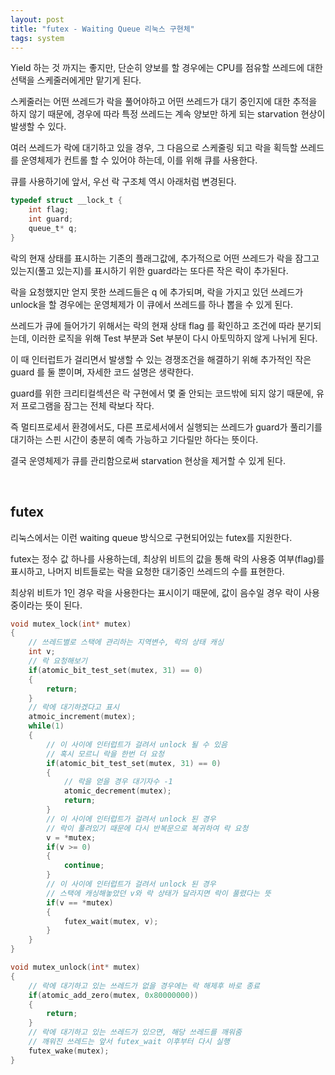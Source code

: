 ```yaml
---
layout: post
title: "futex - Waiting Queue 리눅스 구현체"
tags: system
---
```


Yield 하는 것 까지는 좋지만, 단순히 양보를 할 경우에는 CPU를 점유할 쓰레드에 대한 선택을 스케줄러에게만 맡기게 된다.

스케줄러는 어떤 쓰레드가 락을 풀어야하고 어떤 쓰레드가 대기 중인지에 대한 추적을 하지 않기 때문에, 경우에 따라 특정 쓰레드는 계속 양보만 하게 되는 starvation 현상이 발생할 수 있다.

여러 쓰레드가 락에 대기하고 있을 경우, 그 다음으로 스케줄링 되고 락을 획득할 쓰레드를 운영체제가 컨트롤 할 수 있어야 하는데, 이를 위해 큐를 사용한다.

큐를 사용하기에 앞서, 우선 락 구조체 역시 아래처럼 변경된다.

```c
typedef struct __lock_t {
    int flag;
    int guard;
    queue_t* q;
}
```

락의 현재 상태를 표시하는 기존의 플래그값에, 추가적으로 어떤 쓰레드가 락을 잠그고 있는지(풀고 있는지)를 표시하기 위한 guard라는 또다른 작은 락이 추가된다.

락을 요청했지만 얻지 못한 쓰레드들은 q 에 추가되며, 락을 가지고 있던 쓰레드가 unlock을 할 경우에는 운영체제가 이 큐에서 쓰레드를 하나 뽑을 수 있게 된다.

쓰레드가 큐에 들어가기 위해서는 락의 현재 상태 flag 를 확인하고 조건에 따라 분기되는데, 이러한 로직을 위해 Test 부분과 Set 부분이 다시 아토믹하지 않게 나뉘게 된다.

이 때 인터럽트가 걸리면서 발생할 수 있는 경쟁조건을 해결하기 위해 추가적인 작은 guard 를 둘 뿐이며, 자세한 코드 설명은 생략한다.

guard를 위한 크리티컬섹션은 락 구현에서 몇 줄 안되는 코드밖에 되지 않기 때문에, 유저 프로그램을 잠그는 전체 락보다 작다.

즉 멀티프로세서 환경에서도, 다른 프로세서에서 실행되는 쓰레드가 guard가 풀리기를 대기하는 스핀 시간이 충분히 예측 가능하고 기다릴만 하다는 뜻이다.

결국 운영체제가 큐를 관리함으로써 starvation 현상을 제거할 수 있게 된다.

<br>

## futex

리눅스에서는 이런 waiting queue 방식으로 구현되어있는 futex를 지원한다.

futex는 정수 값 하나를 사용하는데, 최상위 비트의 값을 통해 락의 사용중 여부(flag)를 표시하고, 나머지 비트들로는 락을 요청한 대기중인 쓰레드의 수를 표현한다.

최상위 비트가 1인 경우 락을 사용한다는 표시이기 때문에, 값이 음수일 경우 락이 사용중이라는 뜻이 된다.

```c
void mutex_lock(int* mutex)
{
    // 쓰레드별로 스택에 관리하는 지역변수, 락의 상태 캐싱
    int v;
    // 락 요청해보기
    if(atomic_bit_test_set(mutex, 31) == 0)
    {
        return;
    }
    // 락에 대기하겠다고 표시
    atmoic_increment(mutex);
    while(1)
    {
        // 이 사이에 인터럽트가 걸려서 unlock 될 수 있음
        // 혹시 모르니 락을 한번 더 요청
        if(atomic_bit_test_set(mutex, 31) == 0)
        {
            // 락을 얻을 경우 대기자수 -1
            atomic_decrement(mutex);
            return;
        }
        // 이 사이에 인터럽트가 걸려서 unlock 된 경우
        // 락이 풀려있기 때문에 다시 반복문으로 복귀하여 락 요청
        v = *mutex;
        if(v >= 0)
        {
            continue;
        }
        // 이 사이에 인터럽트가 걸려서 unlock 된 경우
        // 스택에 캐싱해놓았던 v와 락 상태가 달라지면 락이 풀렸다는 뜻
        if(v == *mutex)
        {
            futex_wait(mutex, v);
        }
    }
}

void mutex_unlock(int* mutex)
{
    // 락에 대기하고 있는 쓰레드가 없을 경우에는 락 해제후 바로 종료
    if(atomic_add_zero(mutex, 0x80000000))
    {
        return;
    }
    // 락에 대기하고 있는 쓰레드가 있으면, 해당 쓰레드를 깨워줌
    // 깨워진 쓰레드는 앞서 futex_wait 이후부터 다시 실행
    futex_wake(mutex);
}
```